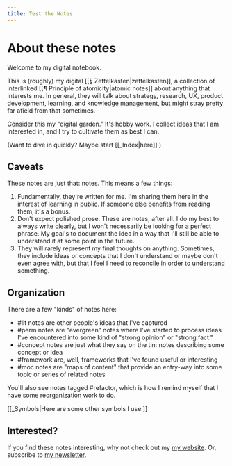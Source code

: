 ```yaml
---
title: Test the Notes
---
```

# About these notes
Welcome to my digital notebook.

This is (roughly) my digital [[§ Zettelkasten|zettelkasten]], a collection of interlinked [[¶ Principle of atomicity|atomic notes]] about anything that interests me. In general, they will talk about strategy, research, UX, product development, learning, and knowledge management, but might stray pretty far afield from that sometimes.

Consider this my "digital garden." It's hobby work. I collect ideas that I am interested in, and I try to cultivate them as best I can.

(Want to dive in quickly? Maybe start [[_Index|here]].)

## Caveats
These notes are just that: notes. This means a few things:

1) Fundamentally, they're written for me. I'm sharing them here in the interest of learning in public. If someone else benefits from reading them, it's a bonus.
2) Don't expect polished prose. These are notes, after all. I do my best to always write clearly, but I won't necessarily be looking for a perfect phrase. My goal's to document the idea in a way that I'll still be able to understand it at some point in the future.
3) They will rarely represent my final thoughts on anything. Sometimes, they include ideas or concepts that I don't understand or maybe don't even agree with, but that I feel I need to reconcile in order to understand something. 

## Organization
There are a few "kinds" of notes here:
- #lit notes are other people's ideas that I've captured
- #perm notes are "evergreen" notes where I've started to process ideas I've encountered into some kind of "strong opinion" or "strong fact."
- #concept notes are just what they say on the tin: notes describing some concept or idea
- #framework are, well, frameworks that I've found useful or interesting
- #moc notes are "maps of content" that provide an entry-way into some topic or series of related notes

You'll also see notes tagged #refactor, which is how I remind myself that I have some reorganization work to do.

[[_Symbols|Here are some other symbols I use.]]

## Interested?
If you find these notes interesting, why not check out my [my website](https://www.mobydiction.ca). Or, subscribe to [my newsletter](https://www.subscribepage.com/p8r3d0).
